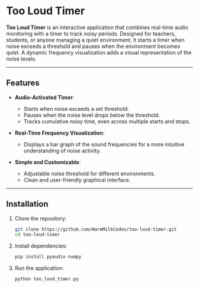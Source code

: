 # Too Loud Timer

**Too Loud Timer** is an interactive application that combines real-time audio monitoring with a timer to track noisy periods. Designed for teachers, students, or anyone managing a quiet environment, it starts a timer when noise exceeds a threshold and pauses when the environment becomes quiet. A dynamic frequency visualization adds a visual representation of the noise levels.

---

## Features

- **Audio-Activated Timer**:
  - Starts when noise exceeds a set threshold.
  - Pauses when the noise level drops below the threshold.
  - Tracks cumulative noisy time, even across multiple starts and stops.

- **Real-Time Frequency Visualization**:
  - Displays a bar graph of the sound frequencies for a more intuitive understanding of noise activity.

- **Simple and Customizable**:
  - Adjustable noise threshold for different environments.
  - Clean and user-friendly graphical interface.

---

## Installation

1. Clone the repository:
   ```bash
   git clone https://github.com/WarmMilkCodes/too-loud-timer.git
   cd too-loud-timer

2. Install dependencies:
   ```bash
   pip install pyaudio numpy
3. Run the application:
   ```bash
   python too_loud_timer.py
